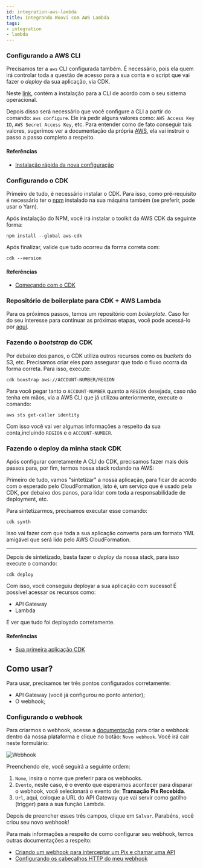 ```yaml
---
id: integration-aws-lambda
title: Integrando Woovi com AWS Lambda
tags:
- integration
- lambda
---
```


### Configurando a AWS CLI

Precisamos ter a `aws` CLI configurada também. É necessário, pois ela quem irá controlar toda
a questão de acesso para a sua conta e o script que vai fazer o _deploy_ da sua aplicação, via CDK.

Neste [link](https://aws.amazon.com/cli/), contém a instalação para a CLI de acordo com o seu
sistema operacional.

Depois disso será necessário que você configure a CLI a partir do comando: `aws configure`. Ele irá
pedir alguns valores como: `AWS Access Key ID`, `AWS Secret Access Key`, etc. Para entender como de
fato conseguir tais valores, sugerimos ver a documentação da própria [AWS](https://docs.aws.amazon.com/pt_br/cli/latest/userguide/cli-configure-quickstart.html#cli-configure-quickstart-creds), ela vai instruir o
passo a passo completo a respeito.

#### Referências

- [Instalação rápida da nova configuração](https://docs.aws.amazon.com/pt_br/cli/latest/userguide/getting-started-quickstart.html#getting-started-quickstart-new)

### Configurando o CDK

Primeiro de tudo, é necessário instalar o CDK. Para isso, como pré-requisito é necessário ter o 
[npm](https://www.npmjs.com/) instalado na sua máquina também (se preferir, pode usar o Yarn).

Após instalação do NPM, você irá instalar o toolkit da AWS CDK da seguinte forma:

```
npm install --global aws-cdk
```

Após finalizar, valide que tudo ocorreu da forma correta com:

```
cdk --version
```

#### Referências

- [Começando com o CDK](https://docs.aws.amazon.com/pt_br/cdk/v2/guide/getting_started.html#getting_started_install)

### Repositório de boilerplate para CDK + AWS Lambda

Para os próximos passos, temos um repositório com _boilerplate_. Caso for do seu
interesse para continuar as próximas etapas, você pode acessá-lo por [aqui](https://github.com/Open-Pix/aws-cdk-rest-lambda-boilerplate).

### Fazendo o _bootstrap_ do CDK

Por debaixo dos panos, o CDK utiliza outros recursos como os _buckets_ do S3, etc. Precisamos criar eles
para assegurar que todo o fluxo ocorra da forma correta. Para isso, execute:

```
cdk boostrap aws://ACCOUNT-NUMBER/REGION
```

Para você pegar tanto o `ACCOUNT-NUMBER` quanto a `REGION` desejada, caso não tenha em mãos,
via a AWS CLI que já utilizou anteriormente, execute o comando:

```
aws sts get-caller identity
```

Com isso você vai ver algumas informações a respeito da sua conta,incluindo `REGION`
e o `ACCOUNT-NUMBER`.

### Fazendo o deploy da minha stack CDK

Após configurar corretamente A CLI do CDK, precisamos fazer mais dois passos para, por fim, termos
nossa stack rodando na AWS:

Primeiro de tudo, vamos "sintetizar" a nossa aplicação, para ficar de acordo com o esperado pelo
CloudFormation, isto é, um serviço que é usado pela CDK, por debaixo dos panos, para lidar com
toda a responsabilidade de deployment, etc.

Para sintetizarmos, precisamos executar esse comando:

```
cdk synth
```

Isso vai fazer com que toda a sua aplicação converta para um formato YML amigável que será lido
pelo AWS CloudFormation.

---

Depois de sintetizado, basta fazer o _deploy_  da nossa stack, para isso execute o comando:

```
cdk deploy
```

Com isso, você conseguiu deployar a sua aplicação com sucesso! É possível acessar os recursos como:

- API Gateway
- Lambda

E ver que tudo foi deployado corretamente.

#### Referências

- [Sua primeira aplicação CDK](https://docs.aws.amazon.com/pt_br/cdk/v2/guide/hello_world.html)

## Como usar?

Para usar, precisamos ter três pontos configurados corretamente:

- API Gateway (você já configurou no ponto anterior);
- O webhook;

### Configurando o webhook

Para criarmos o webhook, acesse a [documentação](../webhook/platform/webhook-platform-api.mdx)
para criar o webhook dentro da nossa plataforma e clique no botão: `Novo webhook`.
Você irá cair neste formulário:

![Webhook](/img/integrations/new-webhook-form.png)

Preenchendo ele, você seguirá a seguinte ordem:

1. `Nome`, insira o nome que preferir para os webhooks.
2. `Evento`, neste caso, é o evento que esperamos acontecer para disparar o webhook,
você selecionará o evento de: **Transação Pix Recebida**.
3. `Url`, aqui, coloque a URL do API Gateway que vai servir como gatilho (trigger)
para a sua função Lambda.

Depois de preencher esses três campos, clique em `Salvar`. Parabéns, você criou seu
novo webhook!

Para mais informações a respeito de como configurar seu webhook, temos outras
documentações a respeito:

- [Criando um webhook para interceptar um Pix e chamar uma API](../webhook/platform/webhook-platform-api.mdx)
- [Configurando os cabeçalhos HTTP do meu webhook](../webhook/webhook-headers.mdx)
